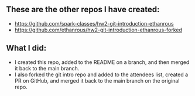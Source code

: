 ## These are the other repos I have created:
* https://github.com/spark-classes/hw2-git-introduction-ethanrous
* https://github.com/ethanrous/hw2-git-introduction-ethanrous-forked

## What I did:
* I created this repo, added to the README on a branch, and then merged it back to the main branch. 
* I also forked the git intro repo and added to the attendees list, created a PR on GitHub, and merged it back to the main branch on the original repo.
